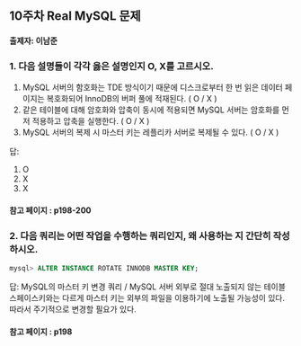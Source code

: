 ## 10주차 Real MySQL 문제
#### 출제자: 이남준

### 1. 다음 설명들이 각각 옳은 설명인지 O, X를 고르시오.
1. MySQL 서버의 함호화는 TDE 방식이기 때문에 디스크로부터 한 번 읽은 데이터 페이지는 복호화되어 InnoDB의 버퍼 풀에 적재된다. ( O / X )
2. 같은 테이블에 대해 암호화와 압축이 동시에 적용되면 MySQL 서버는 암호화를 먼저 적용하고 압축을 실행한다. ( O / X )
3. MySQL 서버의 복제 시 마스터 키는 레플리카 서버로 복제될 수 있다. ( O / X )

답:
1. O
2. X
3. X

#### 참고 페이지 : p198-200

### 2. 다음 쿼리는 어떤 작업을 수행하는 쿼리인지, 왜 사용하는 지 간단히 작성하시오.
```sql
mysql> ALTER INSTANCE ROTATE INNODB MASTER KEY;
```

답: MySQL의 마스터 키 변경 쿼리 / MySQL 서버 외부로 절대 노출되지 않는 테이블스페이스키와는 다르게 마스터 키는 외부의 파일을 이용하기에 노출될 가능성이 있다. 따라서 주기적으로 변경할 필요가 있다.


#### 참고 페이지 : p198